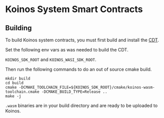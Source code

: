 # Koinos System Smart Contracts

## Building

To build Koinos system contracts, you must first build and install the [CDT](https://github.com/koinos/koinos-cdt).

Set the following env vars as was needed to build the CDT.

`KOINOS_SDK_ROOT` and `KOINOS_WASI_SDK_ROOT`.

Then run the following commands to do an out of source cmake build.

```
mkdir build
cd build
cmake -DCMAKE_TOOLCHAIN_FILE=${KOINOS_SDK_ROOT}/cmake/koinos-wasm-toolchain.cmake -DCMAKE_BUILD_TYPE=Release ..
make -j
```

`.wasm` binaries are in your build directory and are ready to be uploaded to Koinos.
